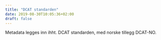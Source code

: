 ```yaml
---
title: "DCAT standarden"
date: 2019-08-30T10:05:36+02:00
draft: false
---
```


Metadata legges inn ihht. DCAT standarden, med norske tillegg DCAT-NO.
